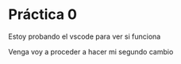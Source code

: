  # Práctica 0

Estoy probando el vscode para ver si funciona 

Venga voy a proceder a hacer mi segundo cambio
